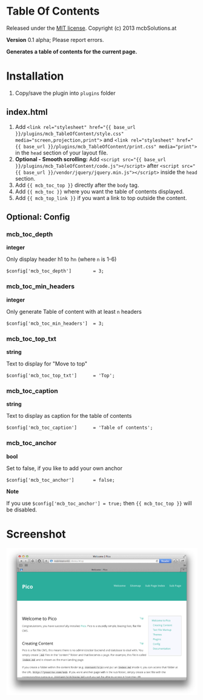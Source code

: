 Table Of Contents
=============================================================================

Released under the [MIT license](http://opensource.org/licenses/MIT). Copyright (c) 2013 mcbSolutions.at

**Version** 0.1 alpha; Please report errors.

**Generates a table of contents for the current page.**

Installation
=============================================================================
1. Copy/save the plugin into `plugins` folder

index.html
-----------------------------------------------------------------------------
1. Add `<link rel="stylesheet" href="{{ base_url }}/plugins/mcb_TableOfContent/style.css" media="screen,projection,print">` and `<link rel="stylesheet" href="{{ base_url }}/plugins/mcb_TableOfContent/print.css" media="print">` in the `head` section of your layout file.
2. **Optional - Smooth scrolling:** Add `<script src="{{ base_url }}/plugins/mcb_TableOfContent/code.js"></script>` after `<script src="{{ base_url }}/vendor/jquery/jquery.min.js"></script>` inside the `head` section.
2. Add `{{ mcb_toc_top }}` directly after the `body` tag.
3. Add `{{ mcb_toc }}` where you want the table of contents displayed.
4. Add `{{ mcb_top_link }}` if you want a link to top outside the content.
    
Optional: Config
-----------------------------------------------------------------------------

### mcb_toc_depth
**integer**

Only display header h1 to h`n` (where `n` is 1-6)

	$config['mcb_toc_depth']		= 3;
	
### mcb_toc_min_headers
**integer**

Only generate Table of content with at least `n` headers

	$config['mcb_toc_min_headers']	= 3;	
	
### mcb_toc_top_txt					
**string**

Text to display for "Move to top"

	$config['mcb_toc_top_txt']		= 'Top';				
	
### mcb_toc_caption
**string**

Text to display as caption for the table of contents

	$config['mcb_toc_caption']		= 'Table of contents';
	
### mcb_toc_anchor
**bool**

Set to false, if you like to add your own anchor

	$config['mcb_toc_anchor']       = false;
	
**Note**

If you use `$config['mcb_toc_anchor'] = true;` then `{{ mcb_toc_top }}` will be disabled.

Screenshot
=============================================================================
![Screenshot of Table Of Contents](./Screenshot.png)